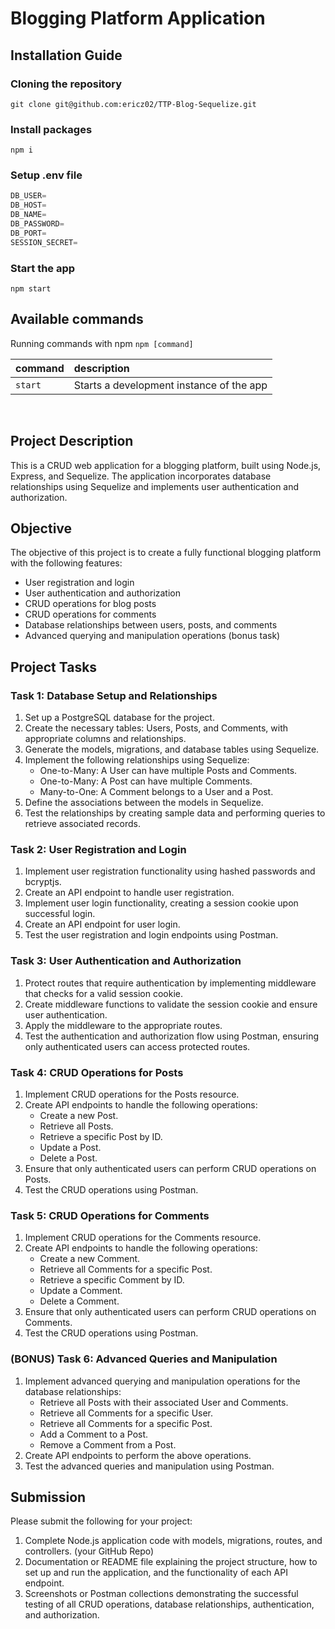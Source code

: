 # Blogging Platform Application


## Installation Guide

### Cloning the repository

```shell
git clone git@github.com:ericz02/TTP-Blog-Sequelize.git
```

### Install packages

```shell
npm i
```

### Setup .env file


```js
DB_USER=
DB_HOST=
DB_NAME=
DB_PASSWORD=
DB_PORT=
SESSION_SECRET=

```

### Start the app

```shell
npm start
```

## Available commands

Running commands with npm `npm [command]`

| command         | description                              |
| :-------------- | :--------------------------------------- |
| `start`         | Starts a development instance of the app |

<br>

## Project Description

This is a CRUD web application for a blogging platform, built using Node.js, Express, and Sequelize. The application incorporates database relationships using Sequelize and implements user authentication and authorization.

## Objective

The objective of this project is to create a fully functional blogging platform with the following features:

- User registration and login
- User authentication and authorization
- CRUD operations for blog posts
- CRUD operations for comments
- Database relationships between users, posts, and comments
- Advanced querying and manipulation operations (bonus task)

## Project Tasks

### Task 1: Database Setup and Relationships

1. Set up a PostgreSQL database for the project.
2. Create the necessary tables: Users, Posts, and Comments, with appropriate columns and relationships.
3. Generate the models, migrations, and database tables using Sequelize.
4. Implement the following relationships using Sequelize:
   - One-to-Many: A User can have multiple Posts and Comments.
   - One-to-Many: A Post can have multiple Comments.
   - Many-to-One: A Comment belongs to a User and a Post.
5. Define the associations between the models in Sequelize.
6. Test the relationships by creating sample data and performing queries to retrieve associated records.

### Task 2: User Registration and Login

1. Implement user registration functionality using hashed passwords and bcryptjs.
2. Create an API endpoint to handle user registration.
3. Implement user login functionality, creating a session cookie upon successful login.
4. Create an API endpoint for user login.
5. Test the user registration and login endpoints using Postman.

### Task 3: User Authentication and Authorization

1. Protect routes that require authentication by implementing middleware that checks for a valid session cookie.
2. Create middleware functions to validate the session cookie and ensure user authentication.
3. Apply the middleware to the appropriate routes.
4. Test the authentication and authorization flow using Postman, ensuring only authenticated users can access protected routes.

### Task 4: CRUD Operations for Posts

1. Implement CRUD operations for the Posts resource.
2. Create API endpoints to handle the following operations:
   - Create a new Post.
   - Retrieve all Posts.
   - Retrieve a specific Post by ID.
   - Update a Post.
   - Delete a Post.
3. Ensure that only authenticated users can perform CRUD operations on Posts.
4. Test the CRUD operations using Postman.

### Task 5: CRUD Operations for Comments

1. Implement CRUD operations for the Comments resource.
2. Create API endpoints to handle the following operations:
   - Create a new Comment.
   - Retrieve all Comments for a specific Post.
   - Retrieve a specific Comment by ID.
   - Update a Comment.
   - Delete a Comment.
3. Ensure that only authenticated users can perform CRUD operations on Comments.
4. Test the CRUD operations using Postman.

### (BONUS) Task 6: Advanced Queries and Manipulation

1. Implement advanced querying and manipulation operations for the database relationships:
   - Retrieve all Posts with their associated User and Comments.
   - Retrieve all Comments for a specific User.
   - Retrieve all Comments for a specific Post.
   - Add a Comment to a Post.
   - Remove a Comment from a Post.
2. Create API endpoints to perform the above operations.
3. Test the advanced queries and manipulation using Postman.

## Submission

Please submit the following for your project:

1. Complete Node.js application code with models, migrations, routes, and controllers. (your GitHub Repo)
2. Documentation or README file explaining the project structure, how to set up and run the application, and the functionality of each API endpoint.
3. Screenshots or Postman collections demonstrating the successful testing of all CRUD operations, database relationships, authentication, and authorization.

